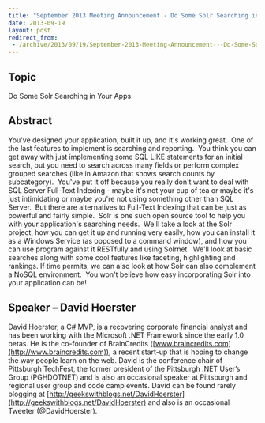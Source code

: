 ```yaml
---
title: "September 2013 Meeting Announcement - Do Some Solr Searching in Your Apps"
date: 2013-09-19
layout: post
redirect_from:
 - /archive/2013/09/19/September-2013-Meeting-Announcement---Do-Some-Solr-Searching-in.aspx/index.html
---
```


## Topic

Do Some Solr Searching in Your Apps

## Abstract

You've designed your application, built it up, and it's working great.  One of the last features to implement is searching and reporting.  You think you can get away with just implementing some SQL LIKE statements for an initial search, but you need to search across many fields or perform complex grouped searches (like in Amazon that shows search counts by subcategory).  You've put it off because you really don't want to deal with SQL Server Full-Text Indexing - maybe it's not your cup of tea or maybe it's just intimidating or maybe you're not using something other than SQL Server.  But there are alternatives to Full-Text Indexing that can be just as powerful and fairly simple.  Solr is one such open source tool to help you with your application's searching needs.  We'll take a look at the Solr project, how you can get it up and running very easily, how you can install it as a Windows Service (as opposed to a command window), and how you can use program against it RESTfully and using Solrnet.  We'll look at basic searches along with some cool features like faceting, highlighting and rankings. If time permits, we can also look at how Solr can also complement a NoSQL environment.  You won't believe how easy incorporating Solr into your application can be!

## Speaker – David Hoerster

David Hoerster, a C# MVP, is a recovering corporate financial analyst and has been working with the Microsoft .NET Framework since the early 1.0 betas. He is the co-founder of BrainCredits ([www.braincredits.com](http://www.braincredits.com)), a recent start-up that is hoping to change the way people learn on the web. David is the conference chair of Pittsburgh TechFest, the former president of the Pittsburgh .NET User’s Group (PGHDOTNET) and is also an occasional speaker at Pittsburgh and regional user group and code camp events. David can be found rarely blogging at [http://geekswithblogs.net/DavidHoerster](http://geekswithblogs.net/DavidHoerster) and also is an occasional Tweeter (@DavidHoerster).